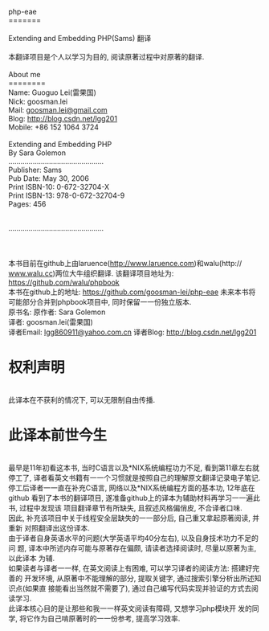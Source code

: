 php-eae<br />
=======<br />
<br />
Extending and Embedding PHP(Sams) 翻译<br />
<br />
本翻译项目是个人以学习为目的, 阅读原著过程中对原著的翻译.<br />
<br />
About me<br />
========<br />
Name: Guoguo Lei(雷果国)<br />
Nick: goosman.lei<br />
Mail: goosman.lei@gmail.com<br />
Blog: http://blog.csdn.net/lgg201<br />
Mobile: +86 152 1064 3724<br />
<br /> 
Extending and Embedding PHP<br />
By Sara Golemon<br />
...............................................<br />
Publisher: Sams<br />
Pub Date: May 30, 2006<br />
Print ISBN-10: 0-672-32704-X<br />
Print ISBN-13: 978-0-672-32704-9<br />
Pages: 456<br />
<br />

...............................................<br />
<br /><br /><br />
本书目前在github上由laruence(http://www.laruence.com)和walu(http:// www.walu.cc)两位大牛组织翻译. 该翻译项目地址为: https://github.com/walu/phpbook<br />
本书在github上的地址: https://github.com/goosman-lei/php-eae 未来本书将可能部分合并到phpbook项目中, 同时保留⼀一份独立版本.<br />
原书名: <Extending and Embedding PHP> 原作者: Sara Golemon<br />
译者: goosman.lei(雷果国)<br />
译者Email: lgg860911@yahoo.com.cn 译者Blog: http://blog.csdn.net/lgg201<br />
<h1>权利声明</h1><br />
此译本在不获利的情况下, 可以无限制自由传播. <br />
<h1>此译本前世今生</h1><br />
最早是11年初看这本书, 当时C语言以及*NIX系统编程功力不足, 看到第11章左右就 停工了, 译者看英文书籍有⼀一个习惯就是按照自己的理解原文翻译记录电子笔记.<br />
停工后译者⼀一直在补充C语言, 网络以及*NIX系统编程方面的基本功, 12年底在github 看到了本书的翻译项目, 遂准备github上的译本为辅助材料再学习⼀一遍此书, 过程中发现该 项目翻译章节有所缺失, 且叙述风格偏俏皮, 不合译者口味.<br />
因此, 补充该项目中关于线程安全层缺失的⼀一部分后, 自己重又拿起原著阅读, 并重新 对照翻译出这份译本.<br />
由于译者自身英语水平的问题(大学英语平均40分左右), 以及自身技术功力不足的问 题, 译本中所述内存可能与原著存在偏颇, 请读者选择阅读时, 尽量以原著为主, 以此译本 为辅.<br />
如果读者与译者⼀一样, 在英文阅读上有困难, 可以学习译者的阅读方法: 搭建好完善的 开发环境, 从原著中不能理解的部分, 提取关键字, 通过搜索引擎分析出所述知识点(如果直 接能看出当然就不需要了), 通过自己编写代码实现并验证的方式去阅读学习.<br />
此译本核心目的是让那些和我⼀一样英文阅读有障碍, 又想学习php模块开 发的同学, 将它作为自己啃原著时的⼀一份参考, 提高学习效率.<br />
